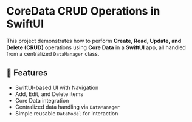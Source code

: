 # CoreData CRUD Operations in SwiftUI

This project demonstrates how to perform **Create, Read, Update, and Delete (CRUD)** operations using **Core Data** in a **SwiftUI** app, all handled from a centralized `DataManager` class.

## 📱 Features

- SwiftUI-based UI with Navigation
- Add, Edit, and Delete items
- Core Data integration
- Centralized data handling via `DataManager`
- Simple reusable `DataModel` for interaction
